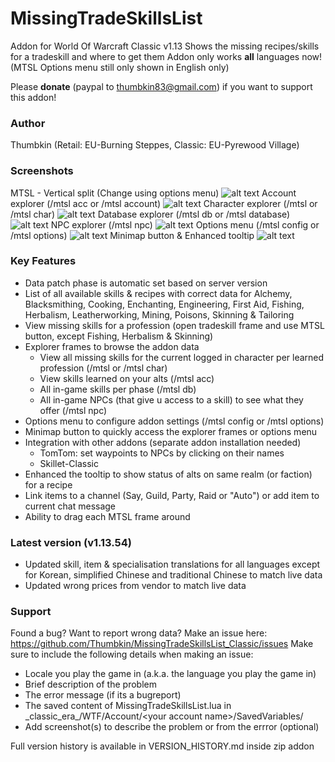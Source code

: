 # MissingTradeSkillsList
Addon for World Of Warcraft Classic v1.13
Shows the missing recipes/skills for a tradeskill and where to get them
Addon only works **all** languages now! (MTSL Options menu still only shown in English only)

Please **donate** (paypal to thumbkin83@gmail.com) if you want to support this addon!

### Author
Thumbkin (Retail: EU-Burning Steppes, Classic: EU-Pyrewood Village)

### Screenshots
MTSL - Vertical split (Change using options menu)
![alt text](http://www.thumbkin.be/mtsl/images/classic/mtsl_main.png "Missing TradeSkills List - Main window")
Account explorer (/mtsl acc or /mtsl account)
![alt text](http://www.thumbkin.be/mtsl/images/classic/mtsl_account.png "Missing TradeSkills List - Account explorer")
Character explorer (/mtsl or /mtsl char)
![alt text](http://www.thumbkin.be/mtsl/images/classic/mtsl_character.png "Missing TradeSkills List - Character explorer")
Database explorer (/mtsl db or /mtsl database)
![alt text](http://www.thumbkin.be/mtsl/images/classic/mtsl_database.png "Missing TradeSkills List - Database explorer")
NPC explorer (/mtsl npc)
![alt text](http://www.thumbkin.be/mtsl/images/classic/mtsl_npc.png "Missing TradeSkills List - NPC explorer")
Options menu (/mtsl config or /mtsl options)
![alt text](http://www.thumbkin.be/mtsl/images/classic/mtsl_options.png "Missing TradeSkills List - Options menu")
Minimap button & Enhanced tooltip
![alt text](http://www.thumbkin.be/mtsl/images/classic/mtsl_minimap_tooltips.png "Missing TradeSkills List - Minimap Button & Enhanced tooltip")

### Key Features

* Data patch phase is automatic set based on server version
* List of all available skills & recipes with correct data for Alchemy, Blacksmithing, Cooking, Enchanting, Engineering, First Aid, Fishing, Herbalism, Leatherworking, Mining, Poisons, Skinning & Tailoring
* View missing skills for a profession (open tradeskill frame and use MTSL button, except Fishing, Herbalism & Skinning)
* Explorer frames to browse the addon data
  * View all missing skills for the current logged in character per learned profession (/mtsl or /mtsl char)
  * View skills learned on your alts (/mtsl acc)
  * All in-game skills per phase (/mtsl db)
  * All in-game NPCs (that give u access to a skill) to see what they offer (/mtsl npc)
* Options menu to configure addon settings (/mtsl config or /mtsl options)
* Minimap button to quickly access the explorer frames or options menu
* Integration with other addons (separate addon installation needed)
  * TomTom: set waypoints to NPCs by clicking on their names
  * Skillet-Classic
* Enhanced the tooltip to show status of alts on same realm (or faction) for a recipe
* Link items to a channel (Say, Guild, Party, Raid or "Auto") or add item to current chat message
* Ability to drag each MTSL frame around

### Latest version (v1.13.54)

* Updated skill, item & specialisation translations for all languages except for Korean, simplified Chinese and traditional Chinese to match live data
* Updated wrong prices from vendor to match live data

### Support

Found a bug? Want to report wrong data?
Make an issue here: https://github.com/Thumbkin/MissingTradeSkillsList_Classic/issues
Make sure to include the following details when making an issue:
* Locale you play the game in (a.k.a. the language you play the game in)
* Brief description of the problem
* The error message (if its a bugreport)
* The saved content of MissingTradeSkillsList.lua in \_classic\_era\_/WTF/Account/\<your account name\>/SavedVariables/
* Add screenshot(s) to describe the problem or from the errror (optional)

Full version history is available in VERSION_HISTORY.md inside zip addon
